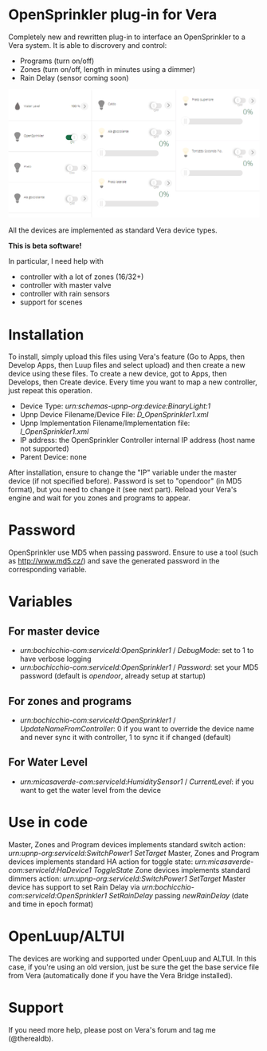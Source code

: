 # OpenSprinkler plug-in for Vera
Completely new and rewritten plug-in to interface an OpenSprinkler to a Vera system.
It is able to discrovery and control:
- Programs (turn on/off)
- Zones (turn on/off, length in minutes using a dimmer)
- Rain Delay (sensor coming soon)

![File](file.png)

All the devices are implemented as standard Vera device types.

**This is beta software!**

In particular, I need help with
- controller with a lot of zones (16/32+)
- controller with master valve
- controller with rain sensors
- support for scenes

# Installation
To install, simply upload this files using Vera's feature (Go to Apps, then Develop Apps, then Luup files and select upload) and then create a new device using these files.
To create a new device, got to Apps, then Develops, then Create device.
Every time you want to map a new controller, just repeat this operation.

- Device Type: *urn:schemas-upnp-org:device:BinaryLight:1*
- Upnp Device Filename/Device File: *D_OpenSprinkler1.xml*
- Upnp Implementation Filename/Implementation file: *I_OpenSprinkler1.xml*
- IP address: the OpenSprinkler Controller internal IP address (host name not supported)
- Parent Device: none

After installation, ensure to change the "IP" variable under the master device (if not specified before).
Password is set to "opendoor" (in MD5 format), but you need to change it (see next part).
Reload your Vera's engine and wait for you zones and programs to appear.

# Password
OpenSprinkler use MD5 when passing password. Ensure to use a tool (such as http://www.md5.cz/) and save the generated password in the corresponding variable.

# Variables
## For master device
- *urn:bochicchio-com:serviceId:OpenSprinkler1* / *DebugMode*: set to 1 to have verbose logging
- *urn:bochicchio-com:serviceId:OpenSprinkler1* / *Password*: set your MD5 password (default is *opendoor*, already setup at startup)

## For zones and programs
- *urn:bochicchio-com:serviceId:OpenSprinkler1* / *UpdateNameFromController*: 0 if you want to override the device name and never sync it with controller, 1 to sync it if changed (default)

## For Water Level
- *urn:micasaverde-com:serviceId:HumiditySensor1* / *CurrentLevel*: if you want to get the water level from the device

# Use in code
Master, Zones and Program devices implements standard switch action: *urn:upnp-org:serviceId:SwitchPower1 SetTarget*
Master, Zones and Program devices implements standard HA action for toggle state: *urn:micasaverde-com:serviceId:HaDevice1 ToggleState*
Zone devices implements standard dimmers action: *urn:upnp-org:serviceId:SwitchPower1 SetTarget*
Master device has support to set Rain Delay via *urn:bochicchio-com:serviceId:OpenSprinkler1 SetRainDelay* passing *newRainDelay* (date and time in epoch format)

# OpenLuup/ALTUI
The devices are working and supported under OpenLuup and ALTUI. In this case, if you're using an old version, just be sure the get the base service file from Vera (automatically done if you have the Vera Bridge installed).

# Support
If you need more help, please post on Vera's forum and tag me (@therealdb).